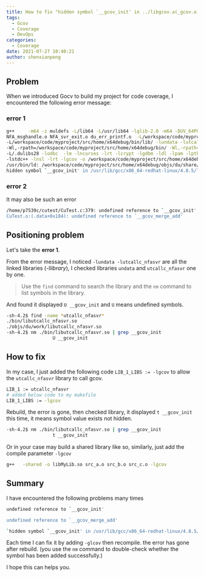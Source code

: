 ```yaml
---
title: How to fix "hidden symbol `__gcov_init' in ../libgcov.a(_gcov.o) is referenced by DSO"
tags:
  - Gcov
  - Coverage
  - DevOps
categories:
  - Coverage
date: 2021-07-27 10:40:21
author: shenxianpeng
---
```


## Problem

When we introduced Gocv to build my project for code coverage, I encountered the following error message:

### error 1

```bash
g++     -m64 -z muldefs -L/lib64 -L/usr/lib64 -lglib-2.0 -m64 -DUV_64PORT -DU2_64_BUILD -fPIC -g  DU_starter.o  \
NFA_msghandle.o NFA_svr_exit.o du_err_printf.o  -L/workspace/code/myproject/src/home/x64debug/bin/              \
-L/workspace/code/myproject/src/home/x64debug/bin/lib/ -lundata -lutcallc_nfasvr                                \
-Wl,-rpath=/workspace/code/myproject/src/home/x64debug/bin/ -Wl,-rpath=/.dulibs28  -Wl,--enable-new-dtags       \
-L/.dulibs28 -lodbc  -lm -lncurses -lrt -lcrypt -lgdbm -ldl -lpam -lpthread  -ldl -lglib-2.0                    \
-lstdc++ -lnsl -lrt -lgcov -o /workspace/code/myproject/src/home/x64debug/objs/du/share/dutsvr                  \
/usr/bin/ld: /workspace/code/myproject/src/home/x64debug/objs/du/share/dutsvr:                                  \
hidden symbol `__gcov_init' in /usr/lib/gcc/x86_64-redhat-linux/4.8.5/libgcov.a(_gcov.o) is referenced by DSO
```

### error 2

It may also be such an error

```bash
/home/p7539c/cutest/CuTest.c:379: undefined reference to `__gcov_init'
CuTest.o:(.data+0x184): undefined reference to `__gcov_merge_add'
```

## Positioning problem

Let's take the **error 1**.

From the error message, I noticed `-lundata -lutcallc_nfasvr` are all the linked libraries (-l*library*), I checked libraries `undata` and `utcallc_nfasvr` one by one.

> Use the `find` command to search the library and the `nm` command to list symbols in the library.

And found it displayed `U __gcov_init` and `U` means undefined symbols.

```bash
-sh-4.2$ find -name *utcallc_nfasvr*
./bin/libutcallc_nfasvr.so
./objs/du/work/libutcallc_nfasvr.so
-sh-4.2$ nm ./bin/libutcallc_nfasvr.so | grep __gcov_init
                 U __gcov_init
```

## How to fix


In my case, I just added the following code `LIB_1_LIBS := -lgcov` to allow the `utcallc_nfasvr` library to call gcov.

```bash
LIB_1 := utcallc_nfasvr
# added below code to my makefile
LIB_1_LIBS := -lgcov
```

Rebuild, the error is gone, then checked library, it displayed `t __gcov_init` this time, it means symbol value exists not hidden.

```bash
-sh-4.2$ nm ./bin/libutcallc_nfasvr.so | grep __gcov_init
                 t __gcov_init
```

Or in your case may build a shared library like so, similarly, just add the compile parameter `-lgcov`

```bash
g++   -shared -o libMyLib.so src_a.o src_b.o src_c.o -lgcov
```


## Summary

I have encountered the following problems many times

```bash
undefined reference to `__gcov_init'

undefined reference to `__gcov_merge_add'

`hidden symbol `__gcov_init' in /usr/lib/gcc/x86_64-redhat-linux/4.8.5/libgcov.a(_gcov.o) is referenced by DSO`
```

Each time I can fix it by adding `-glcov` then recompile. the error has gone after rebuild. (you use the `nm` command to double-check whether the symbol has been added successfully.)

I hope this can helps you.
